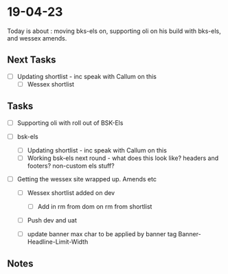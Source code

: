# 19-04-23
Today is about : moving bks-els on, supporting oli on his build with bks-els, and wessex amends.

## Next Tasks
- [ ] Updating shortlist - inc speak with Callum on this
  - [ ] Wessex shortlist

## Tasks


- [ ] Supporting oli with roll out of BSK-Els

- [ ] bsk-els
  - [ ] Updating shortlist - inc speak with Callum on this
  - [ ] Working bsk-els next round - what does this look like? headers and footers? non-custom els stuff?

- [ ] Getting the wessex site wrapped up. Amends etc
  - [ ] Wessex shortlist added on dev
    - [ ] Add in rm from dom on rm from shortlist
  - [ ] Push dev and uat
  - [ ] update banner max char to be applied by banner tag
        Banner-Headline-Limit-Width



## Notes
